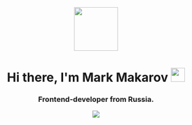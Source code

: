 <div id="header" align="center">
  <img src="https://media.tenor.com/09uldTF_OnIAAAAd/squirrel-dancing-squirrel.gif" width="100"/>
  <h1 align="center">Hi there, I'm Mark Makarov 
<img src="https://github.com/blackcater/blackcater/raw/main/images/Hi.gif" height="32"/></h1>
<h3 align="center">Frontend-developer from Russia.</h3>
  
  <div id="badges">
   <img src="https://img.shields.io/badge/Telegram-blue?style=for-the-badge&logo=Telegram&logoColor=blue"/>
</div>
</div>
